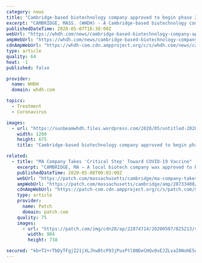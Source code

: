 ```yaml
---
category: news
title: "Cambridge-based biotechnology company approved to begin phase 2 of coronavirus vaccine trial"
excerpt: "CAMBRIDGE, MASS. (WHDH) - A Cambridge-based biotechnology company received approval from the United States Food and Drug Administration to continue on with phase two"
publishedDateTime: 2020-05-07T16:38:00Z
webUrl: "https://whdh.com/news/cambridge-based-biotechnology-company-approved-to-begin-phase-2-of-coronavirus-vaccine-trial/"
ampWebUrl: "https://whdh.com/news/cambridge-based-biotechnology-company-approved-to-begin-phase-2-of-coronavirus-vaccine-trial/amp/"
cdnAmpWebUrl: "https://whdh-com.cdn.ampproject.org/c/s/whdh.com/news/cambridge-based-biotechnology-company-approved-to-begin-phase-2-of-coronavirus-vaccine-trial/amp/"
type: article
quality: 64
heat: -1
published: false

provider:
  name: WHDH
  domain: whdh.com

topics:
  - Treatment
  - Coronavirus

images:
  - url: "https://sunbeamwhdh.files.wordpress.com/2020/05/untitled-2020-05-07t123311.878.jpg?quality=60&strip=color&w=1200"
    width: 1200
    height: 675
    title: "Cambridge-based biotechnology company approved to begin phase 2 of coronavirus vaccine trial"

related:
  - title: "MA Company Takes 'Critical Step' Toward COVID-19 Vaccine"
    excerpt: "CAMBRIDGE, MA — A local biotech company was approved to begin the next phase of testing for a potential vaccine for COVID-19. Cambridge-based Moderna said the U.S. Food and Drug Administration gave the green light on the second phase of a clinical trial for mRNA-1273. \"The imminent Phase 2 study start is a crucial step forward as we continue ..."
    publishedDateTime: 2020-05-08T00:03:00Z
    webUrl: "https://patch.com/massachusetts/cambridge/ma-company-takes-critical-step-toward-covid-19-vaccine"
    ampWebUrl: "https://patch.com/massachusetts/cambridge/amp/28733408/ma-company-takes-critical-step-toward-covid-19-vaccine"
    cdnAmpWebUrl: "https://patch-com.cdn.ampproject.org/c/s/patch.com/massachusetts/cambridge/amp/28733408/ma-company-takes-critical-step-toward-covid-19-vaccine"
    type: article
    provider:
      name: Patch
      domain: patch.com
    quality: 75
    images:
      - url: "https://patch.com/img/cdn20/ap/22874714/20200507/025213/styles/patch_image/public/ap-20063766042356___07145209031.jpg?width=984"
        width: 984
        height: 738

secured: "kb+T2+rTbDyTFgjZ21jXLJhwBtcP93jPusPtl8NDeCHQv0xEJZLvaI0NoHE5g8xata0Z28dvVllxVfqFMg1T4V+pg3lKwP/anEAVN5dQhfjpCR8lWFmmRpaX7oM/pn1cOVeurRmkkh7q91V4xj5ZbXHtyuOA7iHZuk0b24UcjBVlunZn8fauaUH5P9wwh04T/oltJW1IXgG0yRyh0T3NpK0G0Q7SsR+okNwsDTb4WJFXknij+vriVGFy3D/Unv9qdpmWxz9/jRZv6ilzzUafJ4kflwOT5HNG0OHRtA6VgZPHgDE2MEEMt8Rzi0o88y6t;08LhLdC+O5y96IQIBmzhHg=="
---
```


